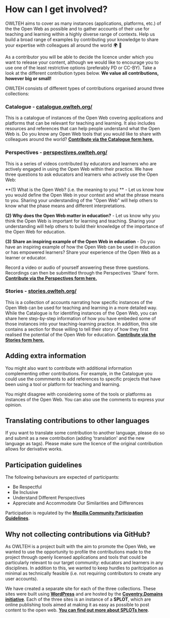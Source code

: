 # How can I get involved?

OWLTEH aims to cover as many instances (applications, platforms, etc.) of the the Open Web as possible and to gather accounts of their use for teaching and learning within a highly diverse range of contexts. Help us build a broad range of examples by contributing your knowledge to share your expertise with colleagues all around the world :earth_africa: :tada:

As a contributor you will be able to decide the licence under which you want to release your content, although we would like to encourage you to use one of the least restrictive options (preferably PD or CC-BY). Take a look at the different contribution types below. **We value all contributions, however big or small!**

OWLTEH consists of different types of contributions organised around three collections:

### Catalogue - **[catalogue.owlteh.org/](http://catalogue.owlteh.org/)**

This is a catalogue of instances of the Open Web covering applications and platforms that can be relevant for teaching and learning. It also includes resources and references that can help people understand what the Open Web is. Do you know any Open Web tools that you would like to share with colleagues around the world? **[Contribute via the Catalogue form here.](http://catalogue.owlteh.org/collect/)**

### Perspectives - **[perspectives.owlteh.org/](http://perspectives.owlteh.org/)**

This is a series of videos contributed by educators and learners who are actively engaged in using the Open Web within their practice. We have three questions to ask educators and learners who actively use the Open Web:

**(1) What is the Open Web? (i.e. the meaning to you) ** - Let us know how you would define the Open Web in your context and what the phrase means to you. Sharing your understanding of the "Open Web" will help others to know what the phase means and different interpretations.

**(2) Why does the Open Web matter in education?** - Let us know why you think the Open Web is important for learning and teaching. Sharing your understanding will help others to build their knowledge of the importance of the Open Web for education.

**(3) Share an inspiring example of the Open Web in education** - Do you have an inspiring example of how the Open Web can be used in education or has empowered learners? Share your experience of the Open Web as a learner or educator.

Record a video or audio of yourself answering these three questions. Recordings can then be submitted through the Perspectives 'Share' form. **[Contribute via the Perspectives form here.](http://perspectives.owlteh.org/share/)**

### Stories - **[stories.owlteh.org/](http://stories.owlteh.org/)**

This is a collection of accounts narrating how specific instances of the Open Web can be used for teaching and learning in a more detailed way. While the Catalogue is for identifing instances of the Open Web, you can share here step-by-step information of how you have embeded some of those instances into your teaching-learning practice. In addition, this site contains a section for those willing to tell their story of how they first realised the potential of the Open Web for education. **[Contribute via the Stories form here.](http://stories.owlteh.org/desk/)**

## Adding extra information
You might also want to contribute with additional information complementing other contributions. For example, in the Catalogue you could use the commments to add references to specific projects that have been using a tool or platform for teaching and learning.

You might disagree with considering some of the tools or platforms as instances of the Open Web. You can also use the comments to express your opinion.

## Translating contributions to other languages
If you want to translate some contribution to another language, please do so and submit as a new contribution (adding 'translation' and the new language as tags). Please make sure the licence of the original contribution allows for derivative works.

## Participation guidelines

The following behaviours are expected of participants:
- Be Respectful
- Be Inclusive
- Understand Different Perspectives
- Appreciate and Accommodate Our Similarities and Differences

Participation is regulated by the **[Mozilla Community Participation Guidelines](https://www.mozilla.org/en-US/about/governance/policies/participation/)**.

## Why not collecting contributions via GitHub?

As OWLTEH is a project built with the aim to promote the Open Web, we wanted to use the opportunity to profile the contributions made to the project through openly licensed applications and tools that could be particularly relevant to our target community: educators and learners in any disciplines. In addition to this, we wanted to keep hurdles to paritcipation as minimal as technically feasible (i.e. not requiring contributors to create any user accounts).

We have created a separate site for each of the three collections. These sites were built using **[WordPress](https://en.wikipedia.org/wiki/WordPress)** and are hosted by the **[Coventry.Domains initiative](http://coventry.domains/)**. Each of the three sites is an instance of a **SPLOT**, which are online publishing tools aimed at making it as easy as possible to post content to the open web. **[You can find out more about SPLOTs here](http://catalogue.owlteh.org/69/)**.
